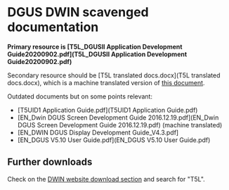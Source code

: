 # DGUS DWIN scavenged documentation

**Primary resource is [T5L_DGUSII Application Development Guide20200902.pdf](T5L_DGUSII Application Development Guide20200902.pdf)**

Secondary resource should be [T5L translated docs.docx](T5L translated docs.docx), which is a machine translated version of [this document](http://dudulab.net/DWIN_LAB/download/T5L_DGUSII_DOC_190603.pdf).

Outdated documents but on some points relevant:

- [T5UID1 Application Guide.pdf](T5UID1 Application Guide.pdf)
- [EN_Dwin DGUS Screen Development Guide 2016.12.19.pdf](EN_Dwin DGUS Screen Development Guide 2016.12.19.pdf) (machine translated)
- [EN_DWIN DGUS Display Development Guide_V4.3.pdf]
- [EN_DGUS V5.10 User Guide.pdf](EN_DGUS V5.10 User Guide.pdf)

## Further downloads

Check on the [DWIN website download section](http://dwin.com.cn/home/Index/download_file?download_id=4796) and search for "T5L".